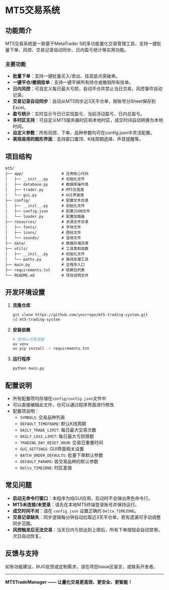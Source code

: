 # MT5交易系统

## 功能简介
MT5交易系统是一款基于MetaTrader 5的多功能量化交易管理工具，支持一键批量下单、风控、交易记录自动同步、日内盈亏统计等实用功能。

### 主要功能
- **批量下单**：支持一键批量买入/卖出、挂高低点突破单。
- **一键平仓/撤销挂单**：支持一键平掉所有持仓或撤销所有挂单。
- **日内风控**：可自定义每日最大亏损，自动平仓并禁止当日交易，风控事件自动记录。
- **交易记录自动同步**：自动从MT5同步近3天平仓单，按账号分Sheet保存到Excel。
- **盈亏统计**：实时显示今日已实现盈亏、当前浮动盈亏、日内总盈亏。
- **多时区支持**：可自定义MT5服务器时区和本地时区，成交时间自动转换为本地时间。
- **自定义参数**：所有风控、下单、品种参数均可在config.json中灵活配置。
- **美观易用的图形界面**：支持窗口置顶、K线周期选择、声音提醒等。

## 项目结构
```
mt5/
├── app/                 # 应用核心代码
│   ├── __init__.py      # 初始化文件
│   ├── database.py      # 数据库操作类
│   ├── trader.py        # MT5交易类
│   └── gui.py           # GUI界面类
├── config/              # 配置文件目录
│   ├── __init__.py      # 初始化文件
│   ├── config.json      # 配置JSON文件
│   └── loader.py        # 配置加载器
├── resources/           # 资源文件目录
│   ├── fonts/           # 字体文件
│   ├── icons/           # 图标文件
│   └── sounds/          # 音效文件
├── data/                # 数据存储目录
├── utils/               # 工具类和函数
│   ├── __init__.py      # 初始化文件
│   └── paths.py         # 路径处理工具
├── main.py              # 主程序入口
├── requirements.txt     # 依赖包列表
└── README.md            # 项目说明文件
```

## 开发环境设置
1. **克隆仓库**
   ```bash
   git clone https://github.com/yourrepo/mt5-trading-system.git
   cd mt5-trading-system
   ```

2. **安装依赖**
   ```bash
   # 使用uv包管理器
   uv venv
   uv pip install -r requirements.txt
   ```

3. **运行程序**
   ```bash
   python main.py
   ```

## 配置说明
- 所有配置项均存储在`config/config.json`文件中
- 可以直接编辑此文件，也可以通过程序界面进行修改
- 配置项说明：
  - `SYMBOLS`: 交易品种列表
  - `DEFAULT_TIMEFRAME`: 默认K线周期
  - `DAILY_TRADE_LIMIT`: 每日最大交易次数
  - `DAILY_LOSS_LIMIT`: 每日最大亏损限额
  - `TRADING_DAY_RESET_HOUR`: 交易日重置时间
  - `GUI_SETTINGS`: GUI界面相关设置
  - `BATCH_ORDER_DEFAULTS`: 批量下单默认参数
  - `DEFAULT_PARAMS`: 各交易品种的默认参数
  - `Delta_TIMEZONE`: 时区差值

## 常见问题
- **启动无命令行窗口**：本程序为纯GUI应用，启动时不会弹出黑色命令行。
- **MT5未连接/未登录**：请先在本地MT5终端登录账号并保持运行。
- **成交时间不对**：请在 `config.json` 设置正确的 `Delta_TIMEZONE`。
- **交易记录缺失**：同步逻辑每分钟自动拉取近3天平仓单，若有遗漏可手动调整同步范围。
- **风控触发后无法交易**：当天日内亏损达到上限后，所有下单按钮会自动禁用，次日自动恢复。

## 反馈与支持
如有功能建议、BUG反馈或定制需求，请在项目Issue区留言，或联系开发者。

---

**MT5TradeManager —— 让量化交易更高效、更安全、更智能！** 
